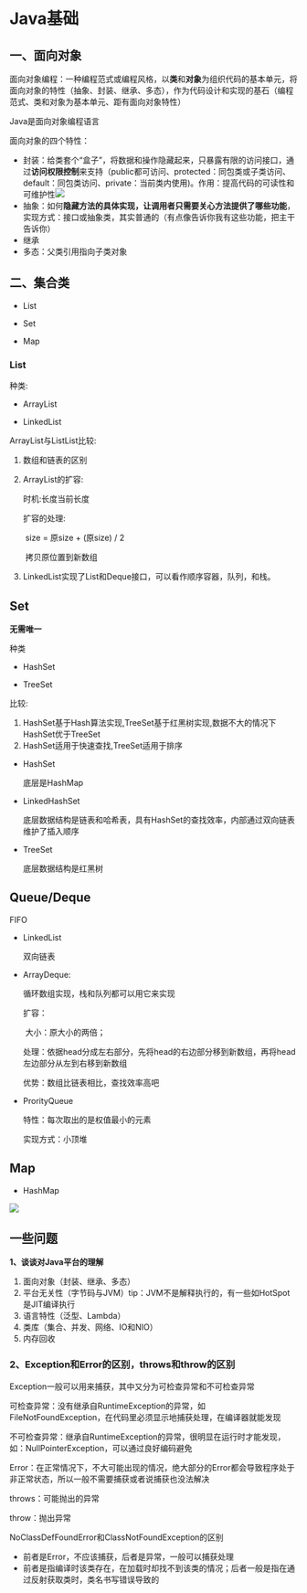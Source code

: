 # Java基础

## 一、面向对象

面向对象编程：一种编程范式或编程风格，以**类**和**对象**为组织代码的基本单元，将面向对象的特性（抽象、封装、继承、多态），作为代码设计和实现的基石（编程范式、类和对象为基本单元、距有面向对象特性）

Java是面向对象编程语言

面向对象的四个特性：

- 封装：给类套个“盒子”，将数据和操作隐藏起来，只暴露有限的访问接口，通过**访问权限控制**来支持（public都可访问、protected：同包类或子类访问、default：同包类访问、private：当前类内使用)。作用：提高代码的可读性和可维护性![](G:\ynote_save\20181227145354458)
- 抽象：如何**隐藏方法的具体实现，让调用者只需要关心方法提供了哪些功能**，实现方式：接口或抽象类，其实普通的（有点像告诉你我有这些功能，把主干告诉你）
- 继承
- 多态：父类引用指向子类对象

## 二、集合类

- List

- Set

- Map

### List

种类:

- ArrayList

- LinkedList

ArrayList与ListList比较:

1. 数组和链表的区别

2. ArrayList的扩容:

   时机:长度当前长度

   扩容的处理:

   ​		size = 原size + (原size) / 2

   ​		拷贝原位置到新数组
   
3. LinkedList实现了List和Deque接口，可以看作顺序容器，队列，和栈。

## Set

**无需唯一**

种类

- HashSet

- TreeSet

比较:

1. HashSet基于Hash算法实现,TreeSet基于红黑树实现,数据不大的情况下HashSet优于TreeSet
2. HashSet适用于快速查找,TreeSet适用于排序

- HashSet

  底层是HashMap

- LinkedHashSet

  底层数据结构是链表和哈希表，具有HashSet的查找效率，内部通过双向链表维护了插入顺序

- TreeSet

  底层数据结构是红黑树

## Queue/Deque

FIFO

- LinkedList

  双向链表
  
- ArrayDeque:

  循环数组实现，栈和队列都可以用它来实现

  扩容：

  ​		大小：原大小的两倍；

  ​		处理：依据head分成左右部分，先将head的右边部分移到新数组，再将head左边部分从左到右移到新数组

  优势：数组比链表相比，查找效率高吧

- ProrityQueue

  特性：每次取出的是权值最小的元素

  实现方式：小顶堆

## Map

- HashMap

![](https://www.yuque.com/flywith24/tree/about-me?inner=ud2dx)

## 一些问题

**1、谈谈对Java平台的理解**

1. 面向对象（封装、继承、多态）
2. 平台无关性（字节码与JVM）tip：JVM不是解释执行的，有一些如HotSpot是JIT编译执行
3. 语言特性（泛型、Lambda）
4. 类库（集合、并发、网络、IO和NIO）
5. 内存回收

### 2、Exception和Error的区别，throws和throw的区别

Exception一般可以用来捕获，其中又分为可检查异常和不可检查异常

可检查异常：没有继承自RuntimeException的异常，如FileNotFoundException，在代码里必须显示地捕获处理，在编译器就能发现

不可检查异常：继承自RuntimeException的异常，很明显在运行时才能发现，如：NullPointerException，可以通过良好编码避免

Error：在正常情况下，不大可能出现的情况，绝大部分的Error都会导致程序处于非正常状态，所以一般不需要捕获或者说捕获也没法解决

throws：可能抛出的异常

throw：抛出异常

NoClassDefFoundError和ClassNotFoundException的区别

- 前者是Error，不应该捕获，后者是异常，一般可以捕获处理
- 前者是指编译时该类存在，在加载时却找不到该类的情况；后者一般是指在通过反射获取类时，类名书写错误导致的